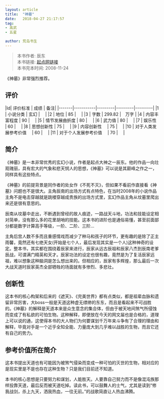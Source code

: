 ```yaml
---
layout: article
title:  "神墓"
date:   2018-04-27 21:17:57
tag:
- 高武
- 五星

author: 荒岛书生
---
```


> 本书作者:  辰东  
> 本书链接:  [起点网链接](https://book.qidian.com/info/63856)  
> 本书完本时间: 2008-11-24

《神墓》非常强烈推荐。
<!---more--->


## 评价

|Id| 评价标准   |  成绩 | 备注|
|-------|-----------|---------|---------|---------|
|1 | 小说分类        | 玄幻  |　 |
|2 | 地位            | 85  |　 |
|3 | 字数            | 299.82  |　万字 |
|4 | 内容丰富程度     | 90  |　 |
|5 | 情节发展曲折度    | 80  |　 |
|6 | 武力值          | 80  |　 |
|7 | 娱乐性           | 60  |　 |
|8 | 思想创新性       | 75  |　 |
|9 | 内容创新性　      | 75  |　 |
|10 | 对于人类发展参考价值　        | 60  |　 |
|11 | 对于个人发展参考价值　        | 70  |　 |

## 简介
《神墓》是一本非常优秀的玄幻小说，作者是起点大神之一辰东。他的作品一向壮观瑰丽，具有宏大的气象和悲天悯人的思想，《神墓》可以说是其巅峰之作之一，同样具有这些特点。

《神墓》的前提背景是同作者的处女作《不死不灭》，但如果不看前作直接看《神墓》问题也不是很大。主角辰南的出场方式有点特色，在当时2008年的小说作品主角不是电击穿越就是跳楼穿越成贵族的出场方式里，玄幻作品主角从坟墓里爬出来还是很有意思的。

辰南从坟墓中走出，不断遇到曾经的故人痕迹，一路战天斗地，功法和技能设定相对简单，没有那么多的花里胡哨的技能。这本书的进阶也是通俗易懂，甚至前面部分都是数字计算高手等级，一阶、二阶、三阶...

主角后宫人数不多而且重感情戏而减少了种马和孩子的环节，更有趣的是除了正主雨馨，竟然还有七绝天女(开始是七个人，最后发现其实是一个人)这种神奇的设定。整本书，其实都在围绕着辰家来进行，辰家从远古辰祖和辰家八杰到辰南老爹辰战，可谓满门精英和天才。辰家功法的设定也很有趣，竟然是为了复活辰家远祖，难以想象这种脑洞是怎么想出来的。但相应的，辰家有多辉煌，那么最后一次大战天道时辰家英杰全部牺牲的场面就有多惨烈、多悲壮。


## 创新性
这本书的核心构架和后来的《遮天》、《完美世界》都有点类似，都是祖辈血脉和遗留非常厉害，大boss一般是天道这种虚无缥缈的东东，而且是看起来不可战胜的。《神墓》的解释是天道本来是众生意念的集合体，但由于被天地间煞气所侵蚀而变成了有私欲的可怕生物。这种解释，即便放在今天的网文届也是合格的，道理上可以说的通，这使得本书的大人物们为何要谋划千万年来斗争有了合理的理由和解释，毕竟对手是一个近乎全知全能、力量庞大到几乎难以战胜的生物，而且它还有自己的势力。
 

## 参考价值所在简介
这本书提出天道也有可能因为被煞气侵染而变成一种可怕的灭世的生物，相对应的是现实里是不是也存在这种生物？只是我们目前还不知道。

本书的核心思想是只要努力和谋划，人能胜天。人要靠自己努力而不是像混沌族那样投靠天道，最后反而被天道吃掉。读此书，可以鼓舞人的士气，尤其是读到“修我战剑，杀上九天，洒我热血，一往无前。”的战歌简直让人热血沸腾。